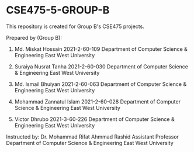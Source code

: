 # CSE475-5-GROUP-B
This repository is created for Group B's CSE475 projects.

Prepared by (Group B):
  1.  Md. Miskat Hossain
      2021-2-60-109
      Department of Computer Science & Engineering
      East West University

  2.  Suraiya Nusrat Tanha
      2021-2-60-030
      Department of Computer Science & Engineering
      East West University

  3.  Md. Ismail Bhuiyan
      2021-2-60-063
      Department of Computer Science & Engineering
      East West University

  4.  Mohammad Zannatul Islam
      2021-2-60-028
      Department of Computer Science & Engineering
      East West University

  5.  Victor Dhrubo
      2021-3-60-226
      Department of Computer Science & Engineering
      East West University

Instructed by:
      Dr. Mohammad Rifat Ahmmad Rashid
      Assistant Professor
      Department of Computer Science & Engineering
      East West University
